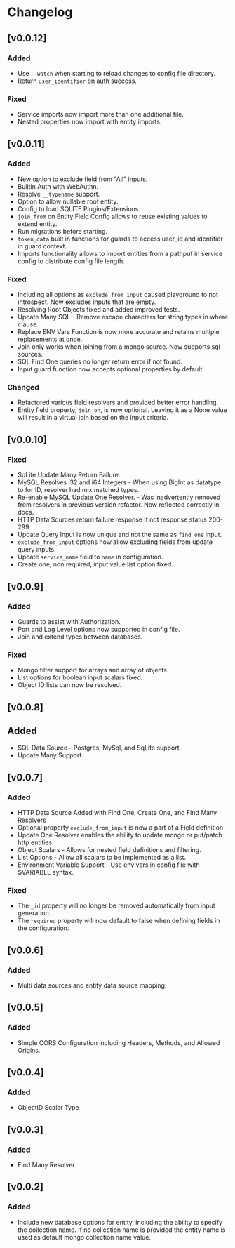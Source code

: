 # Changelog

## [v0.0.12]

### Added

- Use `--watch` when starting to reload changes to config file directory.
- Return `user_identifier` on auth success.

### Fixed

- Service imports now import more than one additional file.
- Nested properties now import with entity imports.

## [v0.0.11]

### Added

- New option to exclude field from "All" inputs.
- Builtin Auth with WebAuthn.
- Resolve `__typename` support.
- Option to allow nullable root entity.
- Config to load SQLITE Plugins/Extensions.
- `join_from` on Entity Field Config allows to reuse existing values to extend entity.
- Run migrations before starting.
- `token_data` built in functions for guards to access user_id and identifier in guard context.
- Imports functionality allows to import entities from a pathpuf in service config to distribute config file length.

### Fixed

- Including all options as `exclude_from_input` caused playground to not introspect. Now excludes inputs that are empty.
- Resolving Root Objects fixed and added improved tests.
- Update Many SQL - Remove escape characters for string types in where clause.
- Replace ENV Vars Function is now more accurate and retains multiple replacements at once.
- Join only works when joining from a mongo source. Now supports sql sources.
- SQL Find One queries no longer return error if not found.
- Input guard function now accepts optional properties by default.

### Changed

- Refactored various field resolvers and provided better error handling.
- Entity field property, `join_on`, is now optional. Leaving it as a None value will result in a virtual join based on the input criteria.

## [v0.0.10]

### Fixed

- SqLite Update Many Return Failure.
- MySQL Resolves i32 and i64 Integers - When using BigInt as datatype to for ID, resolver had mix matched types.
- Re-enable MySQL Update One Resolver. - Was inadvertently removed from resolvers in previous version refactor. Now reflected correctly in docs.
- HTTP Data Sources return failure response if not response status 200-299.
- Update Query Input is now unique and not the same as `find_one` input.
- `exclude_from_input` options now allow excluding fields from update query inputs.
- Update `service_name` field to `name` in configuration.
- Create one, non required, input value list option fixed.

## [v0.0.9]

### Added

- Guards to assist with Authorization.
- Port and Log Level options now supported in config file.
- Join and extend types between databases.

### Fixed

- Mongo filter support for arrays and array of objects.
- List options for boolean input scalars fixed.
- Object ID lists can now be resolved.

## [v0.0.8]

## Added

- SQL Data Source - Postgres, MySql, and SqLite support.
- Update Many Support

## [v0.0.7]

### Added

- HTTP Data Source Added with Find One, Create One, and Find Many Resolvers
- Optional property `exclude_from_input` is now a part of a Field definition.
- Update One Resolver enables the ability to update mongo or put/patch http entities.
- Object Scalars - Allows for nested field definitions and filtering.
- List Options - Allow all scalars to be implemented as a list.
- Environment Variable Support - Use env vars in config file with $VARIABLE syntax.

### Fixed

- The `_id` property will no longer be removed automatically from input generation.
- The `required` property will now default to false when defining fields in the configuration.

## [v0.0.6]

### Added

- Multi data sources and entity data source mapping.

## [v0.0.5]

### Added

- Simple CORS Configuration including Headers, Methods, and Allowed Origins.

## [v0.0.4]

### Added

- ObjectID Scalar Type

## [v0.0.3]

### Added

- Find Many Resolver

## [v0.0.2]

### Added

- Include new database options for entity, including the ability to specify the collection name. If no collection name is provided the entity name is used as default mongo collection name value.
